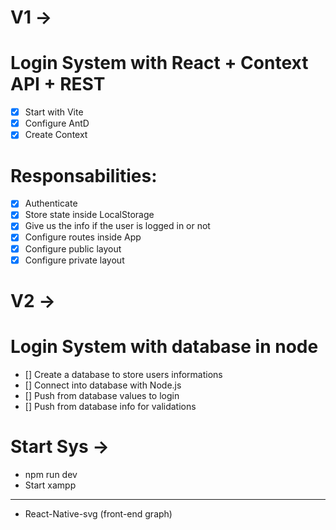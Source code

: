 # V1 ->

# Login System with React + Context API + REST

- [x] Start with Vite
- [x] Configure AntD
- [x] Create Context

 # Responsabilities: 

 - [x] Authenticate
 - [x] Store state inside LocalStorage
 - [x] Give us the info if the user is logged in or not
 - [x] Configure routes inside App
 - [x] Configure public layout
 - [x] Configure private layout

 # V2 -> 

 # Login System with database in node
 
 - [] Create a database to store users informations
 - [] Connect into database with Node.js
 - [] Push from database values to login
 - [] Push from database info for validations


 # Start Sys ->

 - npm run dev
 - Start xampp


 ---

 - React-Native-svg (front-end graph)